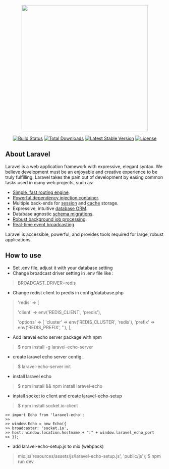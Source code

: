 <p align="center"><a href="https://laravel.com" target="_blank"><img src="https://raw.githubusercontent.com/laravel/art/master/logo-lockup/5%20SVG/2%20CMYK/1%20Full%20Color/laravel-logolockup-cmyk-red.svg" width="400"></a></p>

<p align="center">
<a href="https://travis-ci.org/laravel/framework"><img src="https://travis-ci.org/laravel/framework.svg" alt="Build Status"></a>
<a href="https://packagist.org/packages/laravel/framework"><img src="https://img.shields.io/packagist/dt/laravel/framework" alt="Total Downloads"></a>
<a href="https://packagist.org/packages/laravel/framework"><img src="https://img.shields.io/packagist/v/laravel/framework" alt="Latest Stable Version"></a>
<a href="https://packagist.org/packages/laravel/framework"><img src="https://img.shields.io/packagist/l/laravel/framework" alt="License"></a>
</p>

## About Laravel

Laravel is a web application framework with expressive, elegant syntax. We believe development must be an enjoyable and creative experience to be truly fulfilling. Laravel takes the pain out of development by easing common tasks used in many web projects, such as:

- [Simple, fast routing engine](https://laravel.com/docs/routing).
- [Powerful dependency injection container](https://laravel.com/docs/container).
- Multiple back-ends for [session](https://laravel.com/docs/session) and [cache](https://laravel.com/docs/cache) storage.
- Expressive, intuitive [database ORM](https://laravel.com/docs/eloquent).
- Database agnostic [schema migrations](https://laravel.com/docs/migrations).
- [Robust background job processing](https://laravel.com/docs/queues).
- [Real-time event broadcasting](https://laravel.com/docs/broadcasting).

Laravel is accessible, powerful, and provides tools required for large, robust applications.

## How to use

- Set .env file, adjust it with your database setting
- Change broadcast driver setting in .env file like :
  
> BROADCAST_DRIVER=redis

- Change redist client to predis in config/database.php

> 'redis' => [
>
>   'client' => env('REDIS_CLIENT', 'predis'),
> 
>   'options' => [
>       'cluster' => env('REDIS_CLUSTER', 'redis'),
>       'prefix' => env('REDIS_PREFIX', ''),
>   ],

- Add laravel echo server package with npm

> $ npm install -g laravel-echo-server

- create laravel echo server config.

> $ laravel-echo-server init

- install laravel echo

> $ npm install && npm install laravel-echo

- install socket io client and create laravel-echo-setup

> $ npm install socket.io-client
>
    >> import Echo from 'laravel-echo';
    >>
    >> window.Echo = new Echo({
    >> broadcaster: 'socket.io',
    >> host: window.location.hostname + ":" + window.laravel_echo_port
    >> });

- add laravel-echo-setup.js to mix (webpack)
  
> mix.js('resources/assets/js/laravel-echo-setup.js', 'public/js');
> $ npm run dev





